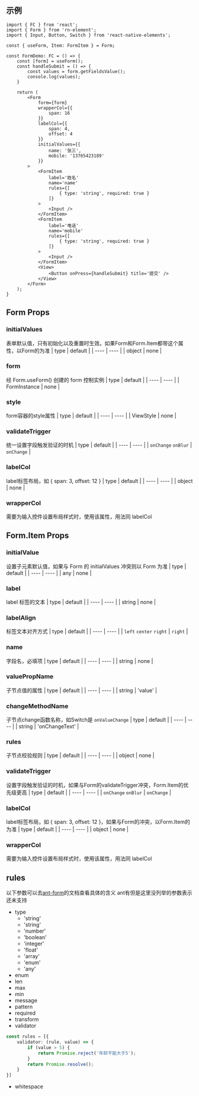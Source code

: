 ## 示例
```tsx
import { FC } from 'react';
import { Form } from 'rn-element';
import { Input, Button, Switch } from 'react-native-elements';

const { useForm, Item: FormItem } = Form;

const FormDemo: FC = () => {
    const [form] = useForm();
    const handleSubmit = () => {
        const values = form.getFieldsValue();
        console.log(values);
    }

    return (
        <Form
            form={form}
            wrapperCol={{
                span: 16
            }}
            labelCol={{
                span: 4,
                offset: 4
            }}
            initialValues={{
                name: '张三',
                mobile: '13765423189'
            }}
        >
            <FormItem
                label='姓名'
                name='name'
                rules={[
                    { type: 'string', required: true }
                ]}
            >
                <Input />
            </FormItem>
            <FormItem
                label='电话'
                name='mobile'
                rules={[
                    { type: 'string', required: true }
                ]}
            >
                <Input />
            </FormItem>
            <View>
                <Button onPress={handleSubmit} title='提交' />
            </View>
        </Form>
    );
}
```

## Form Props

### initialValues
表单默认值，只有初始化以及重置时生效。如果Form和Form.Item都带这个属性，以Form的为准
| type | default |
| ---- | ---- |
| object | none |

### form
经 Form.useForm() 创建的 form 控制实例
| type | default |
| ---- | ---- |
| FormInstance | none |

### style
form容器的style属性
| type | default |
| ---- | ---- |
| ViewStyle | none |

### validateTrigger
统一设置字段触发验证的时机
| type | default |
| ---- | ---- |
| `onChange` `onBlur` | `onChange` |

### labelCol
label标签布局，如 { span: 3, offset: 12 }
| type | default |
| ---- | ---- |
| object | none |

### wrapperCol
需要为输入控件设置布局样式时，使用该属性，用法同 labelCol


## Form.Item Props

### initialValue
设置子元素默认值，如果与 Form 的 initialValues 冲突则以 Form 为准
| type | default |
| ---- | ---- |
| any | none |

### label
label 标签的文本
| type | default |
| ---- | ---- |
| string | none |

### labelAlign
标签文本对齐方式
| type | default |
| ---- | ---- |
| `left` `center` `right` | `right` |

### name
字段名，必填项
| type | default |
| ---- | ---- |
| string | none |

### valuePropName
子节点值的属性
| type | default |
| ---- | ---- |
| string | 'value' |

### changeMethodName
子节点change函数名称，如Switch是 `onValueChange`
| type | default |
| ---- | ---- |
| string | 'onChangeText' |

### rules
子节点校验规则
| type | default |
| ---- | ---- |
| object | none |

### validateTrigger
设置字段触发验证的时机，如果与Form的validateTrigger冲突，Form.Item的优先级更高
| type | default |
| ---- | ---- |
| `onChange` `onBlur` | `onChange` |

### labelCol
label标签布局，如 { span: 3, offset: 12 }，如果与Form的冲突，以Form.Item的为准
| type | default |
| ---- | ---- |
| object | none |

### wrapperCol
需要为输入控件设置布局样式时，使用该属性，用法同 labelCol

## rules
以下参数可以去[ant-form](https://ant.design/components/form-cn/)的文档查看具体的含义
ant有但是这里没列举的参数表示还未支持
- type
    - 'string'
    - 'string'
    - 'number'
    - 'boolean'
    - 'integer'
    - 'float'
    - 'array'
    - 'enum'
    - 'any'
- enum
- len
- max
- min
- message
- pattern
- required
- transform
- validator
```ts
const rules = [{
    validator: (rule, value) => {
        if (value > 5) {
            return Promise.reject('年龄不能大于5');
        }
        return Promise.resolve();
    }
}]
```
- whitespace

